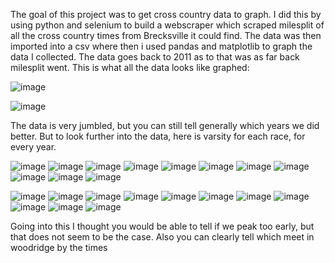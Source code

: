 The goal of this project was to get cross country data to graph. I did this by using python and selenium to build a webscraper which scraped milesplit of  all the cross country times from Brecksville it could find. The data was then imported into a csv where then i used pandas and matplotlib to graph the data I collected. The data goes back to 2011 as to that was as far back milesplit went. This is what all the data looks like graphed:

![image](https://user-images.githubusercontent.com/62317727/159599972-c0b8aba4-5a14-44bf-a229-90682bd5d594.png)

![image](https://user-images.githubusercontent.com/62317727/159599923-cd48e06e-2646-4721-b198-19cf62e25013.png)

The data is very jumbled, but you can still tell generally which years we did better. But to look further into the data, here is varsity for each race, for every year.

![image](https://user-images.githubusercontent.com/62317727/159601587-b0250866-1262-459f-9d6a-b569c7749c9d.png)
![image](https://user-images.githubusercontent.com/62317727/159601604-4de8d4ab-47b8-411b-9167-029674c13d5f.png)
![image](https://user-images.githubusercontent.com/62317727/159601615-45926071-826c-4253-bba8-c82b3fb040af.png)
![image](https://user-images.githubusercontent.com/62317727/159601629-7d0d8458-967e-4ec4-aff4-374fd5a788d3.png)
![image](https://user-images.githubusercontent.com/62317727/159601661-937e83d9-6376-4736-8c5a-16d86ce7341f.png)
![image](https://user-images.githubusercontent.com/62317727/159601687-402f0932-a2c1-43f2-a595-6e22867fc463.png)
![image](https://user-images.githubusercontent.com/62317727/159601706-97d07f1f-be07-4617-b104-12a86bb9240f.png)
![image](https://user-images.githubusercontent.com/62317727/159601715-2a58c5d8-1f48-45c3-be9e-8c755383b82f.png)
![image](https://user-images.githubusercontent.com/62317727/159601725-fc16ebce-1fd9-4563-8533-1663864ec571.png)
![image](https://user-images.githubusercontent.com/62317727/159601737-eaeb3d53-d490-466f-a7d2-1df63077663c.png)
![image](https://user-images.githubusercontent.com/62317727/159601752-ee6277e4-4d35-4969-bca3-e3c6c5ce1a21.png)

![image](https://user-images.githubusercontent.com/62317727/159602421-c6f4206d-3de6-410e-869e-f63a7e0dc08e.png)
![image](https://user-images.githubusercontent.com/62317727/159602428-bec91885-66d4-4ca8-b9e8-3efba8ed939e.png)
![image](https://user-images.githubusercontent.com/62317727/159602435-941c60a5-6740-46e1-9250-490cecf878a1.png)
![image](https://user-images.githubusercontent.com/62317727/159602442-01392ffc-805d-439a-a9e5-25099e047d40.png)
![image](https://user-images.githubusercontent.com/62317727/159602462-edaff15a-b97c-4b63-bc3a-c321f02a8577.png)
![image](https://user-images.githubusercontent.com/62317727/159602471-ca16b08d-227d-43a5-b92b-0cc3b4b69480.png)
![image](https://user-images.githubusercontent.com/62317727/159602478-8014ce01-7a54-46c0-bffb-68efe3aa9771.png)
![image](https://user-images.githubusercontent.com/62317727/159602485-4f52e53c-ac79-4b72-a11d-9d910842d40e.png)
![image](https://user-images.githubusercontent.com/62317727/159602494-b0f05bd6-364f-469a-9375-14119e96f9dd.png)
![image](https://user-images.githubusercontent.com/62317727/159602503-9b2e78c4-0882-40b9-8bc8-728ff0cfe276.png)
![image](https://user-images.githubusercontent.com/62317727/159602518-1b5aed4a-19b7-4810-8712-253ee0750432.png)

Going into this I thought you would be able to tell if we peak too early, but that does not seem to be the case. Also you can clearly tell which meet in woodridge by the times 



